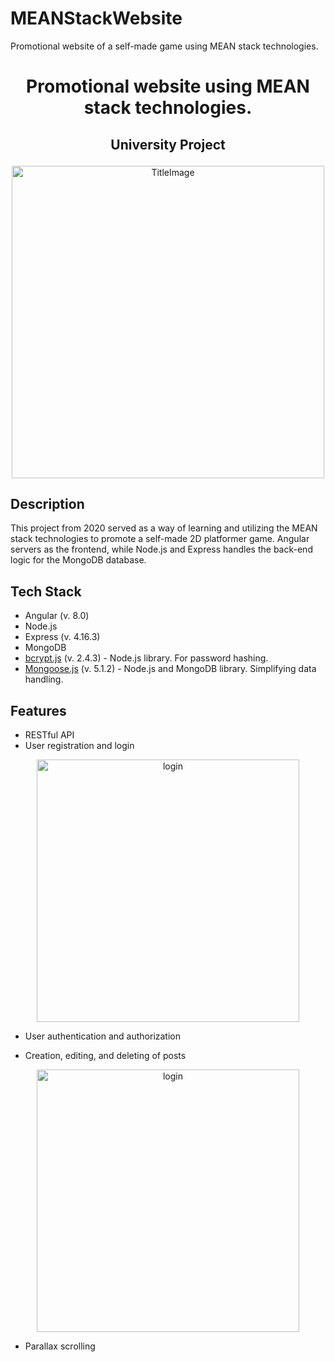# MEANStackWebsite
 Promotional website of a self-made game using MEAN stack technologies.

 <h1 align="center">Promotional website using MEAN stack technologies.</h1>

<h2 align="center">

University Project 

</h2>

<p align="center">

<img src="https://github.com/jonasvalvik/MEANStackWebsite/assets/6436680/c788c531-e6bb-485d-b520-bdda586f6287" alt="TitleImage" width="500">
</p>

## Description

This project from 2020 served as a way of learning and utilizing the MEAN stack technologies to promote a self-made 2D platformer game. Angular servers as the frontend, while Node.js and Express handles the back-end logic for the MongoDB database.

## Tech Stack

- Angular (v. 8.0)
- Node.js
- Express (v. 4.16.3)
- MongoDB
- [bcrypt.js](https://www.npmjs.com/package/bcrypt) (v. 2.4.3) - Node.js library. For password hashing.
- [Mongoose.js](https://mongoosejs.com) (v. 5.1.2) - Node.js and MongoDB library. Simplifying data handling.

## Features

* RESTful API
* User registration and login
<p align="center">
<img src="https://github.com/jonasvalvik/MEANStackWebsite/assets/6436680/c7ad2249-38fb-4b29-8574-83fdd8967ed8" alt="login" width="420">
</p>

* User authentication and authorization

* Creation, editing, and deleting of posts
<p align="center">
<img src="https://github.com/jonasvalvik/MEANStackWebsite/assets/6436680/0e27b851-d888-4d5f-9527-018040c2a947" alt="login" width="420">
</p>

* Parallax scrolling
